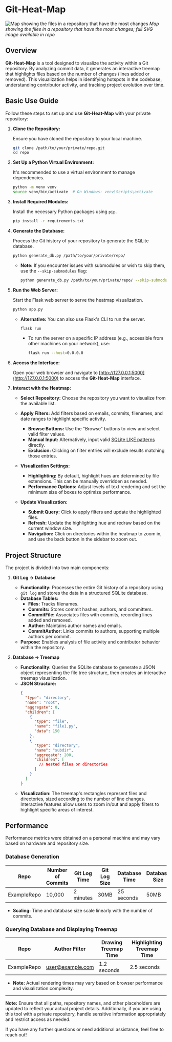 # Git-Heat-Map

![Map showing the files in a repository that have the most changes](img/example_image.png)
*Map showing the files in a repository that have the most changes; full SVG image available in repo*

## Overview

**Git-Heat-Map** is a tool designed to visualize the activity within a Git repository. By analyzing commit data, it generates an interactive treemap that highlights files based on the number of changes (lines added or removed). This visualization helps in identifying hotspots in the codebase, understanding contributor activity, and tracking project evolution over time.

## Basic Use Guide

Follow these steps to set up and use **Git-Heat-Map** with your private repository:

1. **Clone the Repository:**

   Ensure you have cloned the repository to your local machine.

   ```bash
   git clone /path/to/your/private/repo.git
   cd repo
   ```

2. **Set Up a Python Virtual Environment:**

   It's recommended to use a virtual environment to manage dependencies.

   ```bash
   python -m venv venv
   source venv/bin/activate  # On Windows: venv\Scripts\activate
   ```

3. **Install Required Modules:**

   Install the necessary Python packages using `pip`.

   ```bash
   pip install -r requirements.txt
   ```

4. **Generate the Database:**

   Process the Git history of your repository to generate the SQLite database.

   ```bash
   python generate_db.py /path/to/your/private/repo/
   ```

   - **Note:** If you encounter issues with submodules or wish to skip them, use the `--skip-submodules` flag:

     ```bash
     python generate_db.py /path/to/your/private/repo/ --skip-submodules
     ```

5. **Run the Web Server:**

   Start the Flask web server to serve the heatmap visualization.

   ```bash
   python app.py
   ```

   - **Alternative:** You can also use Flask's CLI to run the server.

     ```bash
     flask run
     ```

     - To run the server on a specific IP address (e.g., accessible from other machines on your network), use:

       ```bash
       flask run --host=0.0.0.0
       ```

6. **Access the Interface:**

   Open your web browser and navigate to [http://127.0.0.1:5000](http://127.0.0.1:5000) to access the **Git-Heat-Map** interface.

7. **Interact with the Heatmap:**

   - **Select Repository:** Choose the repository you want to visualize from the available list.
   
   - **Apply Filters:** Add filters based on emails, commits, filenames, and date ranges to highlight specific activity.
     - **Browse Buttons:** Use the "Browse" buttons to view and select valid filter values.
     - **Manual Input:** Alternatively, input valid [SQLite LIKE patterns](https://www.sqlite.org/lang_expr.html#:~:text=The%20LIKE%20operator%20does%20a,more%20characters%20in%20the%20string.) directly.
     - **Exclusion:** Clicking on filter entries will exclude results matching those entries.
   
   - **Visualization Settings:**
     - **Highlighting:** By default, highlight hues are determined by file extensions. This can be manually overridden as needed.
     - **Performance Options:** Adjust levels of text rendering and set the minimum size of boxes to optimize performance.
   
   - **Update Visualization:**
     - **Submit Query:** Click to apply filters and update the highlighted files.
     - **Refresh:** Update the highlighting hue and redraw based on the current window size.
     - **Navigation:** Click on directories within the heatmap to zoom in, and use the back button in the sidebar to zoom out.

## Project Structure

The project is divided into two main components:

1. **Git Log → Database**

   - **Functionality:** Processes the entire Git history of a repository using `git log` and stores the data in a structured SQLite database.
   - **Database Tables:**
     - **Files:** Tracks filenames.
     - **Commits:** Stores commit hashes, authors, and committers.
     - **CommitFile:** Associates files with commits, recording lines added and removed.
     - **Author:** Maintains author names and emails.
     - **CommitAuthor:** Links commits to authors, supporting multiple authors per commit.
   - **Purpose:** Enables analysis of file activity and contributor behavior within the repository.

2. **Database → Treemap**

   - **Functionality:** Queries the SQLite database to generate a JSON object representing the file tree structure, then creates an interactive treemap visualization.
   - **JSON Structure:**
     ```json
     {
       "type": "directory",
       "name": "root",
       "aggregate": 0,
       "children": [
         {
           "type": "file",
           "name": "file1.py",
           "data": 150
         },
         {
           "type": "directory",
           "name": "subdir",
           "aggregate": 200,
           "children": [
             // Nested files or directories
           ]
         }
       ]
     }
     ```
   - **Visualization:** The treemap's rectangles represent files and directories, sized according to the number of line changes. Interactive features allow users to zoom in/out and apply filters to highlight specific areas of interest.

## Performance

Performance metrics were obtained on a personal machine and may vary based on hardware and repository size.

### Database Generation

| Repo        | Number of Commits | Git Log Time | Git Log Size | Database Time     | Database Size | **Total Time**   |
|-------------|-------------------|--------------|--------------|-------------------|---------------|-------------------|
| ExampleRepo | 10,000            | 2 minutes    | 30MB         | 25 seconds        | 50MB          | **2.5 minutes**   |

- **Scaling:** Time and database size scale linearly with the number of commits.

### Querying Database and Displaying Treemap

| Repo        | Author Filter      | Drawing Treemap Time | Highlighting Treemap Time |
|-------------|--------------------|----------------------|---------------------------|
| ExampleRepo | user@example.com   | 1.2 seconds          | 2.5 seconds               |

- **Note:** Actual rendering times may vary based on browser performance and visualization complexity.

---

**Note:** Ensure that all paths, repository names, and other placeholders are updated to reflect your actual project details. Additionally, if you are using this tool with a private repository, handle sensitive information appropriately and restrict access as needed.

If you have any further questions or need additional assistance, feel free to reach out!
